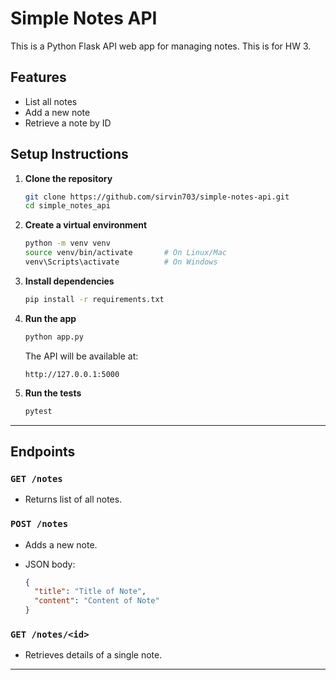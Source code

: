 # Simple Notes API

This is a Python Flask API web app for managing notes. This is for HW 3.

## Features

- List all notes
- Add a new note
- Retrieve a note by ID

## Setup Instructions

1. **Clone the repository**

    ```bash
    git clone https://github.com/sirvin703/simple-notes-api.git
    cd simple_notes_api
    ```

2. **Create a virtual environment**

    ```bash
    python -m venv venv
    source venv/bin/activate       # On Linux/Mac
    venv\Scripts\activate          # On Windows
    ```

3. **Install dependencies**

    ```bash
    pip install -r requirements.txt
    ```

4. **Run the app**

    ```bash
    python app.py
    ```

    The API will be available at:

    ```
    http://127.0.0.1:5000
    ```

5. **Run the tests**

    ```bash
    pytest
    ```

---

## Endpoints

### `GET /notes`

- Returns list of all notes.

### `POST /notes`

- Adds a new note.
- JSON body:

    ```json
    {
      "title": "Title of Note",
      "content": "Content of Note"
    }
    ```

### `GET /notes/<id>`

- Retrieves details of a single note.

---
